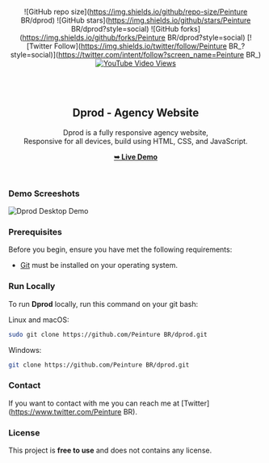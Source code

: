 <div align="center">
  
  ![GitHub repo size](https://img.shields.io/github/repo-size/Peinture BR/dprod)
  ![GitHub stars](https://img.shields.io/github/stars/Peinture BR/dprod?style=social)
  ![GitHub forks](https://img.shields.io/github/forks/Peinture BR/dprod?style=social)
[![Twitter Follow](https://img.shields.io/twitter/follow/Peinture BR_?style=social)](https://twitter.com/intent/follow?screen_name=Peinture BR_)
  [![YouTube Video Views](https://img.shields.io/youtube/views/z_nFjEHltSw?style=social)](https://youtu.be/z_nFjEHltSw)

  <br />
  <br />

  <h2 align="center">Dprod - Agency Website</h2>

  Dprod is a fully responsive agency website, <br />Responsive for all devices, build using HTML, CSS, and JavaScript.

  <a href="https://Peinture BR.github.io/dprod/"><strong>➥ Live Demo</strong></a>

</div>

<br />

### Demo Screeshots

![Dprod Desktop Demo](./readme-images/desktop.png "Desktop Demo")

### Prerequisites

Before you begin, ensure you have met the following requirements:

* [Git](https://git-scm.com/downloads "Download Git") must be installed on your operating system.

### Run Locally

To run **Dprod** locally, run this command on your git bash:

Linux and macOS:

```bash
sudo git clone https://github.com/Peinture BR/dprod.git
```

Windows:

```bash
git clone https://github.com/Peinture BR/dprod.git
```

### Contact

If you want to contact with me you can reach me at [Twitter](https://www.twitter.com/Peinture BR).

### License

This project is **free to use** and does not contains any license.
